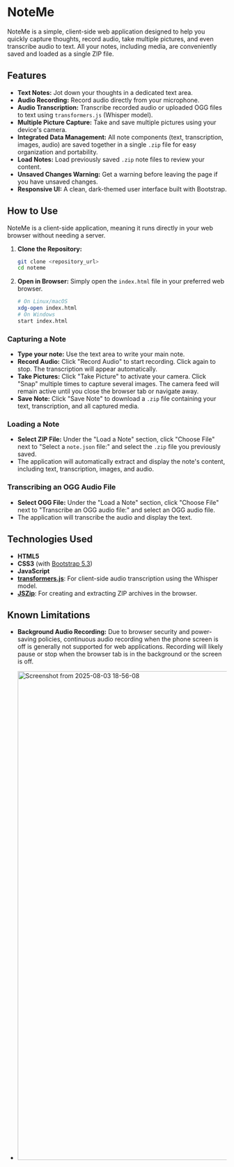 # NoteMe

NoteMe is a simple, client-side web application designed to help you quickly capture thoughts, record audio, take multiple pictures, and even transcribe audio to text. All your notes, including media, are conveniently saved and loaded as a single ZIP file.

## Features

-   **Text Notes:** Jot down your thoughts in a dedicated text area.
-   **Audio Recording:** Record audio directly from your microphone.
-   **Audio Transcription:** Transcribe recorded audio or uploaded OGG files to text using `transformers.js` (Whisper model).
-   **Multiple Picture Capture:** Take and save multiple pictures using your device's camera.
-   **Integrated Data Management:** All note components (text, transcription, images, audio) are saved together in a single `.zip` file for easy organization and portability.
-   **Load Notes:** Load previously saved `.zip` note files to review your content.
-   **Unsaved Changes Warning:** Get a warning before leaving the page if you have unsaved changes.
-   **Responsive UI:** A clean, dark-themed user interface built with Bootstrap.

## How to Use

NoteMe is a client-side application, meaning it runs directly in your web browser without needing a server.

1.  **Clone the Repository:**
    ```bash
    git clone <repository_url>
    cd noteme
    ```
2.  **Open in Browser:** Simply open the `index.html` file in your preferred web browser.
    ```bash
    # On Linux/macOS
    xdg-open index.html
    # On Windows
    start index.html
    ```

### Capturing a Note

-   **Type your note:** Use the text area to write your main note.
-   **Record Audio:** Click "Record Audio" to start recording. Click again to stop. The transcription will appear automatically.
-   **Take Pictures:** Click "Take Picture" to activate your camera. Click "Snap" multiple times to capture several images. The camera feed will remain active until you close the browser tab or navigate away.
-   **Save Note:** Click "Save Note" to download a `.zip` file containing your text, transcription, and all captured media.

### Loading a Note

-   **Select ZIP File:** Under the "Load a Note" section, click "Choose File" next to "Select a `note.json` file:" and select the `.zip` file you previously saved.
-   The application will automatically extract and display the note's content, including text, transcription, images, and audio.

### Transcribing an OGG Audio File

-   **Select OGG File:** Under the "Load a Note" section, click "Choose File" next to "Transcribe an OGG audio file:" and select an OGG audio file.
-   The application will transcribe the audio and display the text.

## Technologies Used

-   **HTML5**
-   **CSS3** (with [Bootstrap 5.3](https://getbootstrap.com/))
-   **JavaScript**
-   **[transformers.js](https://huggingface.co/docs/transformers.js/index)**: For client-side audio transcription using the Whisper model.
-   **[JSZip](https://stuk.github.io/jszip/)**: For creating and extracting ZIP archives in the browser.

## Known Limitations

-   **Background Audio Recording:** Due to browser security and power-saving policies, continuous audio recording when the phone screen is off is generally not supported for web applications. Recording will likely pause or stop when the browser tab is in the background or the screen is off.

-   <img width="1053" height="1120" alt="Screenshot from 2025-08-03 18-56-08" src="https://github.com/user-attachments/assets/f0339ef9-60c9-4889-93e8-285a818130d6" />

